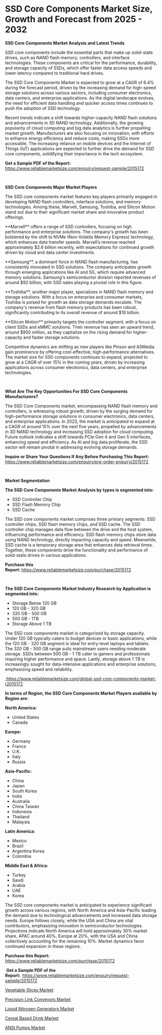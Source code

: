 <p><h1>SSD Core Components Market Size, Growth and Forecast from 2025 - 2032</h1></p><p><strong>SSD Core Components Market Analysis and Latest Trends</strong></p>
<p><p>SSD core components include the essential parts that make up solid-state drives, such as NAND flash memory, controllers, and interface technologies. These components are critical for the performance, durability, and storage capacity of SSDs, which offer faster data access speeds and lower latency compared to traditional hard drives.</p><p>The SSD Core Components Market is expected to grow at a CAGR of 6.4% during the forecast period, driven by the increasing demand for high-speed storage solutions across various sectors, including consumer electronics, data centers, and enterprise applications. As the digital landscape evolves, the need for efficient data handling and quicker access times continues to push the adoption of SSD technology.</p><p>Recent trends indicate a shift towards higher-capacity NAND flash solutions and advancements in 3D NAND technology. Additionally, the growing popularity of cloud computing and big data analytics is further propelling market growth. Manufacturers are also focusing on innovation, with efforts to enhance energy efficiency and reduce costs, making SSDs more accessible. The increasing reliance on mobile devices and the Internet of Things (IoT) applications are expected to further drive the demand for SSD core components, solidifying their importance in the tech ecosystem.</p></p>
<p><strong>Get a Sample PDF of the Report:&nbsp;</strong> <a href="https://www.reliablemarketsize.com/enquiry/request-sample/2015172?utm_campaign=2034&utm_medium=2&utm_source=Github&utm_content=ia&utm_term=29032025&utm_id=ssd-core-components">https://www.reliablemarketsize.com/enquiry/request-sample/2015172</a></p>
<p>&nbsp;</p>
<p><strong>SSD Core Components Major Market Players</strong></p>
<p><p>The SSD core components market features key players primarily engaged in developing NAND flash controllers, interface solutions, and memory technologies. Among these, Marvell, Samsung, Toshiba, and Silicon Motion stand out due to their significant market share and innovative product offerings. </p><p>**Marvell** offers a range of SSD controllers, focusing on high performance and enterprise solutions. The company's growth has been bolstered by the shift to NVMe (Non-Volatile Memory Express) technology, which enhances data transfer speeds. Marvell’s revenue reached approximately $2.6 billion recently, with expectations for continued growth driven by cloud and data center investments.</p><p>**Samsung**, a dominant force in NAND flash manufacturing, has consistently innovated in SSD solutions. The company anticipates growth through emerging applications like AI and 5G, which require advanced memory solutions. Samsung's semiconductor division reported revenues of around $92 billion, with SSD sales playing a pivotal role in this figure.</p><p>**Toshiba**, another major player, specializes in NAND flash memory and storage solutions. With a focus on enterprise and consumer markets, Toshiba is poised for growth as data storage demands escalate. The company's revenue from flash memory products has been robust, significantly contributing to its overall revenue of around $18 billion.</p><p>**Silicon Motion** primarily targets the controller segment, with a focus on client SSDs and eMMC solutions. Their revenue has seen an upward trend, around $950 million, as they capitalize on the rising demand for higher-capacity and faster storage solutions.</p><p>Competitive dynamics are shifting as new players like Phison and ASMedia gain prominence by offering cost-effective, high-performance alternatives. The market size for SSD components continues to expand, projected to grow at a CAGR of over 15% in the coming years, driven by increasing applications across consumer electronics, data centers, and enterprise technologies.</p></p>
<p>&nbsp;</p>
<p><strong>What Are The Key Opportunities For SSD Core Components Manufacturers?</strong></p>
<p><p>The SSD Core Components market, encompassing NAND flash memory and controllers, is witnessing robust growth, driven by the surging demand for high-performance storage solutions in consumer electronics, data centers, and enterprise applications. In 2023, the market is anticipated to expand at a CAGR of around 15% over the next five years, propelled by advancements in 3D NAND technology and increasing SSD adoption for cloud computing. Future outlook indicates a shift towards PCIe Gen 4 and Gen 5 interfaces, enhancing speed and efficiency. As AI and big data proliferate, the SSD sector will remain pivotal in addressing evolving storage demands.</p></p>
<p><strong>Inquire or Share Your Questions If Any Before Purchasing This Report:</strong> <a href="https://www.reliablemarketsize.com/enquiry/pre-order-enquiry/2015172?utm_campaign=2034&utm_medium=2&utm_source=Github&utm_content=ia&utm_term=29032025&utm_id=ssd-core-components">https://www.reliablemarketsize.com/enquiry/pre-order-enquiry/2015172</a></p>
<p>&nbsp;</p>
<p><strong>Market Segmentation</strong></p>
<p><strong>The SSD Core Components Market Analysis by types is segmented into:</strong></p>
<p><ul><li>SSD Controller Chip</li><li>SSD Flash Memory Chip</li><li>SSD Cache</li></ul></p>
<p><p>The SSD core components market comprises three primary segments: SSD controller chips, SSD flash memory chips, and SSD cache. The SSD controller chip manages data flow between the drive and the host system, influencing performance and efficiency. SSD flash memory chips store data using NAND technology, directly impacting capacity and speed. Meanwhile, SSD cache is a temporary storage area that enhances data retrieval times. Together, these components drive the functionality and performance of solid-state drives in various applications.</p></p>
<p><strong>Purchase this Report:&nbsp;</strong><a href="https://www.reliablemarketsize.com/purchase/2015172?utm_campaign=2034&utm_medium=2&utm_source=Github&utm_content=ia&utm_term=29032025&utm_id=ssd-core-components">https://www.reliablemarketsize.com/purchase/2015172</a></p>
<p>&nbsp;</p>
<p><strong>The SSD Core Components Market Industry Research by Application is segmented into:</strong></p>
<p><ul><li>Storage Below 120 GB</li><li>120 GB - 320 GB</li><li>320 GB - 500 GB</li><li>500 GB - 1TB</li><li>Storage Above 1 TB</li></ul></p>
<p><p>The SSD core components market is categorized by storage capacity. Under 120 GB typically caters to budget devices or basic applications, while the 120 GB - 320 GB segment is ideal for entry-level laptops and tablets. The 320 GB - 500 GB range suits mainstream users needing moderate storage. SSDs between 500 GB - 1 TB cater to gamers and professionals requiring higher performance and space. Lastly, storage above 1 TB is increasingly sought for data-intensive applications and enterprise solutions, emphasizing speed and reliability.</p></p>
<p><a href="https://www.reliablemarketsize.com/global-ssd-core-components-market-r2015172?utm_campaign=2034&utm_medium=2&utm_source=Github&utm_content=ia&utm_term=29032025&utm_id=ssd-core-components">&nbsp;https://www.reliablemarketsize.com/global-ssd-core-components-market-r2015172</a></p>
<p><strong>In terms of Region, the SSD Core Components Market Players available by Region are:</strong></p>
<p>
    <p> <strong> North America: </strong>
        <ul>
            <li>United States</li>
            <li>Canada</li>
        </ul>
        </p> 
    <p> <strong> Europe: </strong>
        <ul>
            <li>Germany</li>
            <li>France</li>
            <li>U.K.</li>
            <li>Italy</li>
            <li>Russia</li>
        </ul>
        </p> 
    <p> <strong> Asia-Pacific: </strong>
        <ul>
            <li>China</li>
            <li>Japan</li>
            <li>South Korea</li>
            <li>India</li>
            <li>Australia</li>
            <li>China Taiwan</li>
            <li>Indonesia</li>
            <li>Thailand</li>
            <li>Malaysia</li>
        </ul>
        </p> 
    <p> <strong> Latin America: </strong>
        <ul>
            <li>Mexico</li>
            <li>Brazil</li>
            <li>Argentina Korea</li>
            <li>Colombia</li>
        </ul>
        </p> 
    <p> <strong> Middle East & Africa: </strong>
        <ul>
            <li>Turkey</li>
            <li>Saudi</li>
            <li>Arabia</li>
            <li>UAE</li>
            <li>Korea</li>
        </ul>
    </p>
    </p>
<p><p>The SSD core components market is anticipated to experience significant growth across various regions, with North America and Asia-Pacific leading the demand due to technological advancements and increased data storage needs. Europe follows closely, while the USA and China are vital contributors, emphasizing innovation in semiconductor technologies. Projections indicate North America will hold approximately 30% market share, APAC around 40%, Europe at 20%, with the USA and China collectively accounting for the remaining 10%. Market dynamics favor continued expansion in these regions.</p></p>
<p><strong>Purchase this Report: </strong><a href="https://www.reliablemarketsize.com/purchase/2015172?utm_campaign=2034&utm_medium=2&utm_source=Github&utm_content=ia&utm_term=29032025&utm_id=ssd-core-components">https://www.reliablemarketsize.com/purchase/2015172</a></p>
<p>&nbsp;<strong>Get a Sample PDF of the Report:&nbsp;&nbsp;</strong><a href="https://www.reliablemarketsize.com/enquiry/request-sample/2015172?utm_campaign=2034&utm_medium=2&utm_source=Github&utm_content=ia&utm_term=29032025&utm_id=ssd-core-components">https://www.reliablemarketsize.com/enquiry/request-sample/2015172</a></p>
<p><strong></strong></p>
<p><p><a href="https://github.com/kocssequen/Market-Research-Report-List-1/blob/main/vegetable-slices-market.md?utm_campaign=2034&utm_medium=2&utm_source=Github&utm_content=ia&utm_term=29032025&utm_id=ssd-core-components">Vegetable Slices Market</a></p><p><a href="https://www.linkedin.com/pulse/precision-link-conveyors-market-forecasted-using-segmentation-nynje?utm_campaign=2034&utm_medium=2&utm_source=Github&utm_content=ia&utm_term=29032025&utm_id=ssd-core-components">Precision Link Conveyors Market</a></p><p><a href="https://www.linkedin.com/pulse/liquid-nitrogen-generators-market-research-key-insights-sa6ee?utm_campaign=2034&utm_medium=2&utm_source=Github&utm_content=ia&utm_term=29032025&utm_id=ssd-core-components">Liquid Nitrogen Generators Market</a></p><p><a href="https://github.com/chlihakwatsi/Market-Research-Report-List-1/blob/main/cereal-based-drink-market.md?utm_campaign=2034&utm_medium=2&utm_source=Github&utm_content=ia&utm_term=29032025&utm_id=ssd-core-components">Cereal Based Drink Market</a></p><p><a href="https://www.linkedin.com/pulse/whats-next-ansi-pumps-market-look-91-cagr-growth-drivers-auewe?utm_campaign=2034&utm_medium=2&utm_source=Github&utm_content=ia&utm_term=29032025&utm_id=ssd-core-components">ANSI Pumps Market</a></p></p>